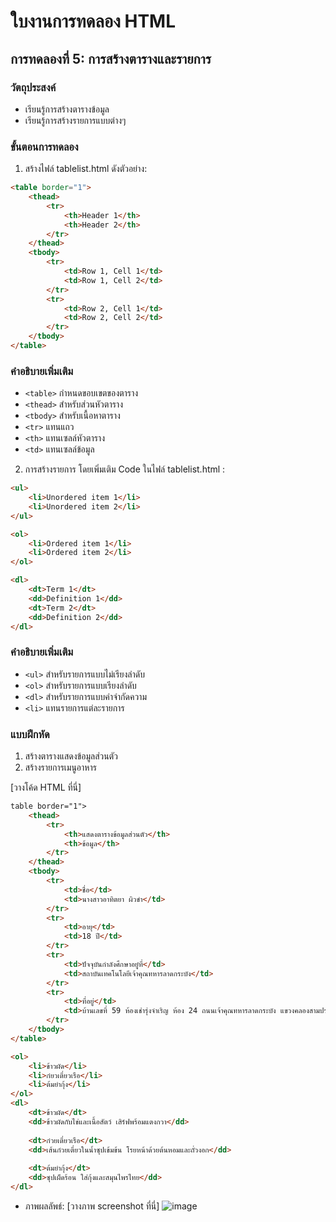 # ใบงานการทดลอง HTML

## การทดลองที่ 5: การสร้างตารางและรายการ
### วัตถุประสงค์
- เรียนรู้การสร้างตารางข้อมูล
- เรียนรู้การสร้างรายการแบบต่างๆ

### ขั้นตอนการทดลอง
1. สร้างไฟล์ tablelist.html ดังตัวอย่าง:
```html
<table border="1">
    <thead>
        <tr>
            <th>Header 1</th>
            <th>Header 2</th>
        </tr>
    </thead>
    <tbody>
        <tr>
            <td>Row 1, Cell 1</td>
            <td>Row 1, Cell 2</td>
        </tr>
        <tr>
            <td>Row 2, Cell 1</td>
            <td>Row 2, Cell 2</td>
        </tr>
    </tbody>
</table>
```

### คำอธิบายเพิ่มเติม
- `<table>` กำหนดขอบเขตของตาราง
- `<thead>` สำหรับส่วนหัวตาราง
- `<tbody>` สำหรับเนื้อหาตาราง
- `<tr>` แทนแถว
- `<th>` แทนเซลล์หัวตาราง
- `<td>` แทนเซลล์ข้อมูล

2. การสร้างรายการ โดยเพิ่มเติม Code ในไฟล์ tablelist.html :
```html
<ul>
    <li>Unordered item 1</li>
    <li>Unordered item 2</li>
</ul>

<ol>
    <li>Ordered item 1</li>
    <li>Ordered item 2</li>
</ol>

<dl>
    <dt>Term 1</dt>
    <dd>Definition 1</dd>
    <dt>Term 2</dt>
    <dd>Definition 2</dd>
</dl>
```

### คำอธิบายเพิ่มเติม
- `<ul>` สำหรับรายการแบบไม่เรียงลำดับ
- `<ol>` สำหรับรายการแบบเรียงลำดับ
- `<dl>` สำหรับรายการแบบคำจำกัดความ
- `<li>` แทนรายการแต่ละรายการ

### แบบฝึกหัด
1. สร้างตารางแสดงข้อมูลส่วนตัว
2. สร้างรายการเมนูอาหาร

[วางโค้ด HTML ที่นี่]
```html
table border="1">
    <thead>
        <tr>
            <th>แสดงตารางข้อมูลส่วนตัว</th>
            <th>ข้อมูล</th>
        </tr>
    </thead>
    <tbody>
        <tr>
            <td>ชื่อ</td>
            <td>นางสาวอาทิตยา ผิวขำ</td>
        </tr>
        <tr>
            <td>อายุ</td>
            <td>18 ปี</td>
        </tr>
        <tr>
            <td>ปัจจุบันกำลังศึกษาอยู๋ที่</td>
            <td>สถาบันเทคโนโลยีเจ้าคุณทหารลาดกระบัง</td>
        </tr>
        <tr>
            <td>ที่อยู่</td>
            <td>บ้านเลขที่ 59 ห้องเช่ารุ่งจำเริญ ห้อง 24 ถนนเจ้าคุณทหารลาดกระบัง แขวงคลองสามประเวศ เขตลาดกระบัง กรุงเทพมหานคร 10520</td>
        </tr>
    </tbody>
</table>

<ol>
    <li>ข้าวผัด</li>
    <li>ก๋ยวเตี๋ยวเรือ</li>
    <li>ต้มยำกุ้ง</li>
</ol>
<dl>
    <dt>ข้าวผัด</dt>
    <dd>ข้าวผัดกับไข่และเนื้อสัตว์ เสิร์ฟพร้อมแตงกวา</dd>
    
    <dt>ก๋วยเตี๋ยวเรือ</dt>
    <dd>เส้นก๋วยเตี๋ยวในน้ำซุปเข้มข้น โรยหน้าด้วยต้นหอมและถั่วงอก</dd>
    
    <dt>ต้มยำกุ้ง</dt>
    <dd>ซุปเผ็ดร้อน ใส่กุ้งและสมุนไพรไทย</dd>
</dl>

```
- ภาพผลลัพธ์:
[วางภาพ screenshot ที่นี่]
![image](https://github.com/user-attachments/assets/ff4f8ddc-3b3a-4606-9deb-06651d1e8b7b)


